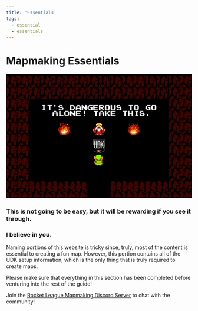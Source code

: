 ```yaml
---
title: 'Essentials'
tags:
  - essential
  - essentials
---
```


# Mapmaking Essentials

<img src='../.vuepress/public/images/dangerous.png' title='Also dangerous to take this'></img>

### This is not going to be easy, but it will be rewarding if you see it through.
### I believe in you.

Naming portions of this website is tricky since, truly, most of the content is essential to creating a fun map. However, this portion contains all of the UDK setup information, which is the only thing that is truly required to create maps.

Please make sure that everything in this section has been completed before venturing into the rest of the guide! <Badge text="important" type="tip"/>

Join the [Rocket League Mapmaking Discord Server](https://discord.gg/PWu3ZWa) to chat with the community!

